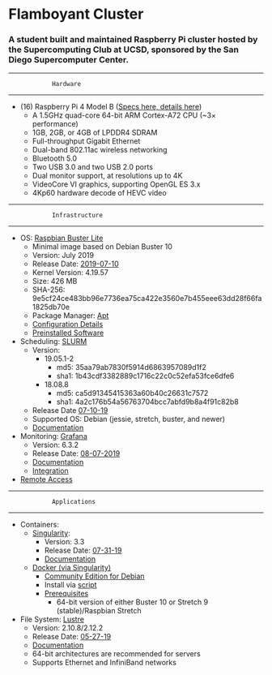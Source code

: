 # Flamboyant Cluster
### A student built and maintained Raspberry Pi cluster hosted by the Supercomputing Club at UCSD, sponsored by the San Diego Supercomputer Center.

_______________________________________________________________________________
				Hardware
_______________________________________________________________________________
* (16) Raspberry Pi 4 Model B ([Specs here, ](https://www.raspberrypi.org/products/raspberry-pi-4-model-b/specifications/) [details here](https://static.raspberrypi.org/files/product-briefs/Raspberry-Pi-4-Product-Brief.pdf))
	* A 1.5GHz quad-core 64-bit ARM Cortex-A72 CPU (~3× performance)
	* 1GB, 2GB, or 4GB of LPDDR4 SDRAM
	* Full-throughput Gigabit Ethernet
	* Dual-band 802.11ac wireless networking
	* Bluetooth 5.0
	* Two USB 3.0 and two USB 2.0 ports
	* Dual monitor support, at resolutions up to 4K
	* VideoCore VI graphics, supporting OpenGL ES 3.x
	* 4Kp60 hardware decode of HEVC video

_______________________________________________________________________________
				Infrastructure
_______________________________________________________________________________
* OS: [Raspbian Buster Lite ](https://www.raspberrypi.org/documentation/raspbian/)
	* Minimal image based on Debian Buster 10
	* Version: July 2019
	* Release Date: [2019-07-10](https://www.raspberrypi.org/downloads/raspbian/)
	* Kernel Version: 4.19.57
	* Size: 426 MB
	* SHA-256: 9e5cf24ce483bb96e7736ea75ca422e3560e7b455eee63dd28f66fa1825db70e
	* Package Manager: [Apt](https://www.raspberrypi.org/documentation/linux/software/apt.md)
	* [Configuration Details](https://www.raspberrypi.org/documentation/configuration/)
	* [Preinstalled Software](https://www.raspberrypi.org/documentation/usage/)
* Scheduling: [SLURM](https://slurm.schedmd.com/overview.html)
	* Version:
		* 19.05.1-2
			* md5: 35aa79ab7830f5914d6863957089d1f2
			* sha1: 1b43cdf3382889c1716c22c0c52efa53fce6dfe6
		* 18.08.8
			* md5: ca5d91345415363a60b40c26631c7572
			* sha1: 4a2c176b54a56763704bcc7abfd9b8a4f91c82b8
	* Release Date [07-10-19](https://www.schedmd.com/downloads.php)
	* Supported OS: Debian (jessie, stretch, buster, and newer)
	* [Documentation](https://slurm.schedmd.com/documentation.html)
* Monitoring: [Grafana](https://grafana.com/grafana)
	*  Version: 6.3.2
	*  Release Date: [08-07-2019](https://grafana.com/grafana/download)
	* [Documentation](https://grafana.com/docs/)
	* [Integration](https://grafana.com/products/cloud#features)
* [Remote Access](https://www.raspberrypi.org/documentation/remote-access/)

_______________________________________________________________________________
				Applications
_______________________________________________________________________________
* Containers:
	* [Singularity](https://sylabs.io/singularity/):
		* Version: 3.3
		* Release Date: [07-31-19](https://github.com/sylabs/singularity/releases/tag/v3.3.0)
		* [Documentation](https://sylabs.io/guides/3.3/user-guide/)
	* [Docker (via Singularity)](https://sylabs.io/guides/3.3/user-guide/singularity_and_docker.html)
		* [Community Edition for Debian](https://docs.docker.com/install/linux/docker-ce/debian/)
		* Install via [script](https://docs.docker.com/install/linux/docker-ce/debian/#install-using-the-convenience-script)
		* [Prerequisites](https://docs.docker.com/install/linux/docker-ce/debian/#prerequisites)
			* 64-bit version of either Buster 10 or Stretch 9 (stable)/Raspbian Stretch
* File System: [Lustre](http://lustre.org/about/)
	* Version: 2.10.8/2.12.2
	* Release Date:  [05-27-19](http://lustre.org/lustre-2-10-8-released/)
	* [Documentation](http://lustre.org/documentation/)
	* 64-bit architectures are recommended for servers
	* Supports Ethernet and InfiniBand networks
